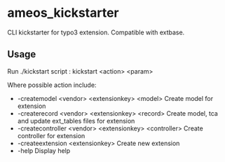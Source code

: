 # ameos_kickstarter
CLI kickstarter for typo3 extension. Compatible with extbase.

## Usage

Run ./kickstart script : kickstart \<action\> \<param\>

Where possible action include: 

  * -createmodel \<vendor\> \<extensionkey\> \<model\> Create model for extension 
  * -createrecord \<vendor\> \<extensionkey\> \<record\> Create model, tca and update ext_tables files for extension
  * -createcontroller \<vendor\> \<extensionkey\> \<controller\> Create controller for extension
  * -createextension \<extensionkey\> Create new extension
  * -help Display help
